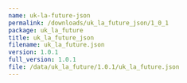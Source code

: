 ```yaml
---
name: uk-la-future-json
permalink: /downloads/uk_la_future_json/1_0_1
package: uk_la_future
title: uk_la_future_json
filename: uk_la_future.json
version: 1.0.1
full_version: 1.0.1
file: /data/uk_la_future/1.0.1/uk_la_future.json
---
```

